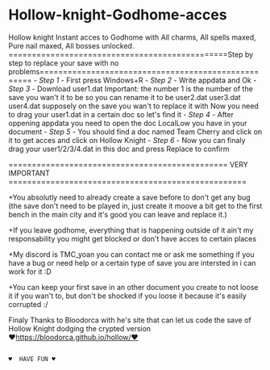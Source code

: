 # Hollow-knight-Godhome-acces
Hollow knight Instant acces to Godhome with All charms, All spells maxed, Pure nail maxed, All bosses unlocked.
===============================================Step by step to replace your save with no problems====================================================
                                           -                       *Step 1*                         -
First press Windows+R 
                                           -                       *Step 2*                         -
Write appdata and Ok
                                           -                       *Step 3*                         -
Download user1.dat 
Important: the number 1 is the number of the save you wan't it to be so you can rename it to be user2.dat user3.dat user4.dat supposely on the save
you wan't to replace it with
Now you need to drag your user1.dat in a certain doc so let's find it
                                           -                       *Step 4*                         -
After oppening appdata you need to open the doc LocalLow you have in your document
                                           -                       *Step 5*                         -
You should find a doc named Team Cherry and click on it to get acces and click on Hollow Knight 
                                           -                       *Step 6*                         -
Now you can finaly drag your user1/2/3/4.dat in this doc and press Replace to confirm

===============================================                   VERY IMPORTANT                   ===================================================

+You absolutly need to already create a save before to don't get any bug (the save don't need to be played in, just create it moove a bit get to 
the first bench in the main city and it's good you can leave and replace it.)

+If you leave godhome, everything that is happening outside of it ain't my responsability you might get blocked or don't have acces to certain places

+My discord is TMC_yoan you can contact me or ask me something if you have a bug or need help or a certain type of save you are intersted in i can 
work for it :D

+You can keep your first save in an other document you create to not loose it if you wan't to, but don't be shocked if you loose it because it's 
easily corrupted :/


Finaly Thanks to Bloodorca with he's site that can let us code the save of Hollow Knight dodging the crypted version
                                                           ♥https://bloodorca.github.io/hollow/♥

                                                                          ♥  HAVE FUN ♥

